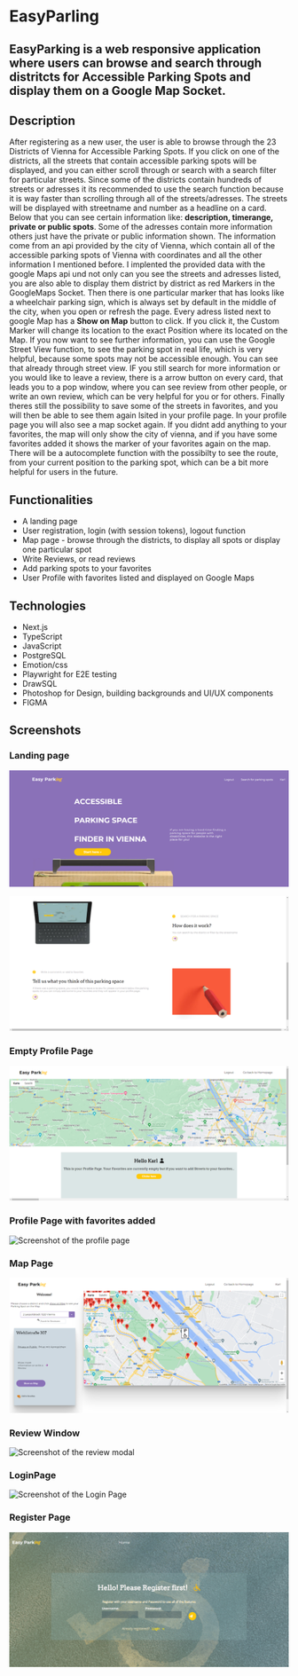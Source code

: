 # EasyParling

## EasyParking is a web responsive application where users can browse and search through distritcts for Accessible Parking Spots and display them on a Google Map Socket.

## Description

After registering as a new user, the user is able to browse through the 23 Districts of Vienna for Accessible Parking Spots. If you click on one of the districts, all the streets that contain accessible parking spots will be displayed, and you can either scroll through or search with a search filter for particular streets. Since some of the districts contain hundreds of streets or adresses it its recommended to use the search function because it is way faster than scrolling through all of the streets/adresses. The streets will be displayed with streetname and number as a headline on a card. Below that you can see certain information like: **description, timerange, private or public spots**. Some of the adresses contain more information others just have the private or public information shown. The information come from an api provided by the city of Vienna, which contain all of the accessible parking spots of Vienna with coordinates and all the other information I mentioned before. I implented the provided data with the google Maps api und not only can you see the streets and adresses listed, you are also able to display them district by district as red Markers in the GoogleMaps Socket. Then there is one particular marker that has looks like a wheelchair parking sign, which is always set by default in the middle of the city, when you open or refresh the page. Every adress listed next to google Map has a **Show on Map** button to click. If you click it, the Custom Marker will change its location to the exact Position where its located on the Map. If you now want to see further information, you can use the Google Street View function, to see the parking spot in real life, which is very helpful, because some spots may not be accessible enough. You can see that already through street view. IF you still search for more information or you would like to leave a review, there is a arrow button on every card, that leads you to a pop window, where you can see review from other people, or write an own review, which can be very helpful for you or for others. Finally theres still the possibility to save some of the streets in favorites, and you will then be able to see them again lsited in your profile page. In your profile page you will also see a map socket again. If you didnt add anything to your favorites, the map will only show the city of vienna, and if you have some favorites added it shows the marker of your favorites again on the map. There will be a autocomplete function with the possibilty to see the route, from your current position to the parking spot, which can be a bit more helpful for users in the future.

## Functionalities

- A landing page
- User registration, login (with session tokens), logout function
- Map page - browse through the districts, to display all spots or display one particular spot
- Write Reviews, or read reviews
- Add parking spots to your favorites
- User Profile with favorites listed and displayed on Google Maps

## Technologies

- Next.js
- TypeScript
- JavaScript
- PostgreSQL
- Emotion/css
- Playwright for E2E testing
- DrawSQL
- Photoshop for Design, building backgrounds and UI/UX components
- FIGMA

## Screenshots

### Landing page

![Screenshot of the landing page](/public/screenshots/landingpage1.png 'This is the landing page1')

![Screenshot of the landing page](/public/screenshots/landingpage2.png 'This is the landing page2')

### Empty Profile Page

![Screenshot empty Profile Page](/public/screenshots/emptyprofilepage.png 'Empty Profile page without favorites')

### Profile Page with favorites added

![Screenshot of the profile page](/public/screenshots/searchpage.jpg 'Profile page with favorites added')

### Map Page

![Screenshot of the map page/ the actual app itself](/public/screenshots/mappage.png 'Dropdown Menu, more information of the streets and add to favorites + review area')

### Review Window

![Screenshot of the review modal](/public/screenshots/reviewwwindow.png 'Modal for reviews opened')

### LoginPage

![Screenshot of the Login Page](/public/screenshots/loginpage.png 'Login Page')

### Register Page

![Screenshot of the Register Page](/public/screenshots/registerpage.png 'Register Page')
